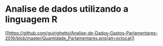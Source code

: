 # Analise de dados utilizando a linguagem R

[[https://github.com/guirighetto/Analise-de-Dados-Gastos-Parlamentares-2016/blob/master/Quantidade_Parlamentares.png|alt=octocat]]
